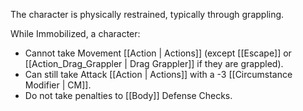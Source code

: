 The character is physically restrained, typically through grappling.

While Immobilized, a character:

- Cannot take Movement [[Action | Actions]] (except [[Escape]] or [[Action_Drag_Grappler | Drag Grappler]] if they are grappled).
- Can still take Attack [[Action | Actions]] with a -3 [[Circumstance Modifier | CM]].
- Do not take penalties to [[Body]] Defense Checks.
